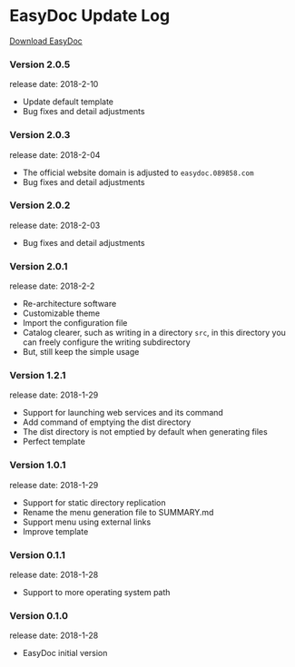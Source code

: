 # EasyDoc Update Log

[Download EasyDoc](https://easydoc.089858.com/download)

### Version 2.0.5

release date: 2018-2-10

- Update default template
- Bug fixes and detail adjustments

### Version 2.0.3

release date: 2018-2-04

- The official website domain is adjusted to `easydoc.089858.com`
- Bug fixes and detail adjustments

### Version 2.0.2

release date: 2018-2-03

- Bug fixes and detail adjustments

### Version 2.0.1

release date: 2018-2-2

- Re-architecture software
- Customizable theme
- Import the configuration file
- Catalog clearer, such as writing in a directory `src`, in this directory you can freely configure the writing subdirectory
- But, still keep the simple usage

### Version 1.2.1

release date: 2018-1-29

- Support for launching web services and its command
- Add command of emptying the dist directory
- The dist directory is not emptied by default when generating files
- Perfect template

### Version 1.0.1

release date: 2018-1-29

- Support for static directory replication
- Rename the menu generation file to SUMMARY.md
- Support menu using external links
- Improve template

### Version 0.1.1

release date: 2018-1-28

- Support to more operating system path

### Version 0.1.0

release date: 2018-1-28

- EasyDoc initial version
